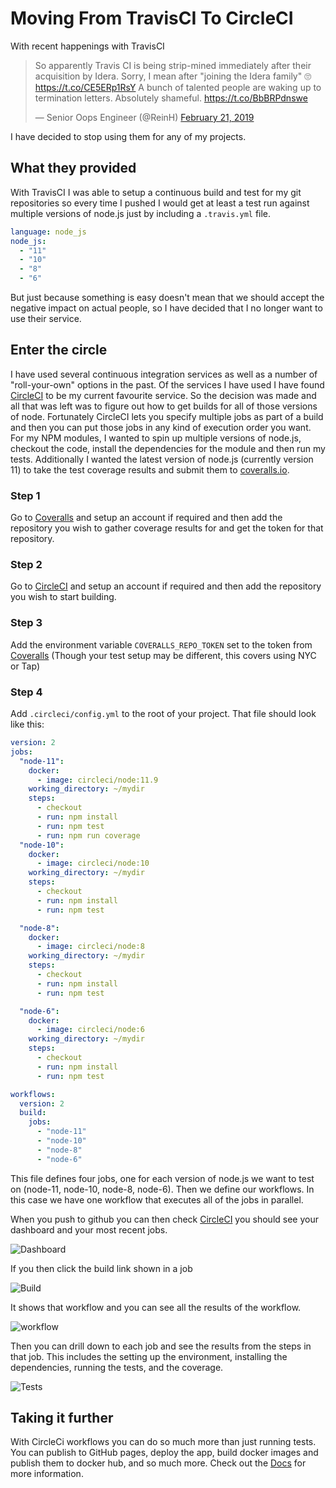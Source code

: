 # Moving From TravisCI To CircleCI

With recent happenings with TravisCI

<blockquote class="twitter-tweet" data-lang="en"><p lang="en" dir="ltr">So apparently Travis CI is being strip-mined immediately after their acquisition by Idera. Sorry, I mean after &quot;joining the Idera family&quot; 🙄 <a href="https://t.co/CE5ERp1RsY">https://t.co/CE5ERp1RsY</a> A bunch of talented people are waking up to termination letters. Absolutely shameful. <a href="https://t.co/BbBRPdnswe">https://t.co/BbBRPdnswe</a></p>&mdash; Senior Oops Engineer (@ReinH) <a href="https://twitter.com/ReinH/status/1098663375985229825?ref_src=twsrc%5Etfw">February 21, 2019</a></blockquote>
<script async src="https://platform.twitter.com/widgets.js" charset="utf-8"></script>

I have decided to stop using them for any of my projects.

## What they provided

With TravisCI I was able to setup a continuous build and test for my git repositories so every time I pushed I would get at least a test run against multiple versions of node.js just by including a `.travis.yml` file.

```yml
language: node_js
node_js:
  - "11"
  - "10"
  - "8"
  - "6"
```

But just because something is easy doesn't mean that we should accept the negative impact on actual people, so
I have decided that I no longer want to use their service.

## Enter the circle

I have used several continuous integration services as well as a number of "roll-your-own" options in the past. Of the services I have used I have found [CircleCI](https://circleci.com/) to be my current favourite service. So the decision was made and all that was left was to figure out how to get builds for all of those versions of node. Fortunately CircleCI lets you specify multiple jobs as part of a build and then you can put those jobs in any kind of execution order you want. For my NPM modules, I wanted to spin up multiple versions of node.js, checkout the code, install the dependencies for the module and then run my tests. Additionally I wanted the latest version of node.js (currently version 11) to take the test coverage results and submit them to [coveralls.io](https://coveralls.io).

### Step 1

Go to [Coveralls](https://coveralls.io) and setup an account if required and then add the repository you wish to gather coverage results for and get the token for that repository.


### Step 2

Go to [CircleCI](https://circleci.com) and setup an account if required and then add the repository you wish to start building.


### Step 3

Add the environment variable `COVERALLS_REPO_TOKEN` set to the token from [Coveralls](https://coveralls.io) (Though your test setup may be different, this covers using NYC or Tap)

### Step 4

Add `.circleci/config.yml` to the root of your project. That file should look like this:


```yml
version: 2
jobs:
  "node-11":
    docker:
      - image: circleci/node:11.9
    working_directory: ~/mydir
    steps:
      - checkout
      - run: npm install
      - run: npm test
      - run: npm run coverage
  "node-10":
    docker:
      - image: circleci/node:10
    working_directory: ~/mydir
    steps:
      - checkout
      - run: npm install
      - run: npm test

  "node-8":
    docker:
      - image: circleci/node:8
    working_directory: ~/mydir
    steps:
      - checkout
      - run: npm install
      - run: npm test

  "node-6":
    docker:
      - image: circleci/node:6
    working_directory: ~/mydir
    steps:
      - checkout
      - run: npm install
      - run: npm test

workflows:
  version: 2
  build:
    jobs:
      - "node-11"
      - "node-10"
      - "node-8"
      - "node-6"
```

This file defines four jobs, one for each version of node.js we want to test on (node-11, node-10, node-8, node-6). Then we define our workflows. In this case we have one workflow that executes all of the jobs in parallel.

When you push to github you can then check [CircleCI](https://circleci.com/) you should see your dashboard and your most recent jobs.

![Dashboard](/from-travis-to-circleci/CircleCI-App.png)

If you then click the build link shown in a job

![Build](/from-travis-to-circleci/CircleCI-Link.png)

It shows that workflow and you can see all the results of the workflow.

![workflow](/from-travis-to-circleci/CircleCI-Workflow.png)

Then you can drill down to each job and see the results from the steps in that job. This includes the setting up the environment, installing the dependencies, running the tests, and the coverage.

![Tests](/from-travis-to-circleci/CircleCI-Tests.png)

## Taking it further

With CircleCi workflows you can do so much more than just running tests. You can publish to GitHub pages, deploy the app, build docker images and publish them to docker hub, and so much more. Check out the [Docs](https://circleci.com/docs/2.0/workflows/) for more information.